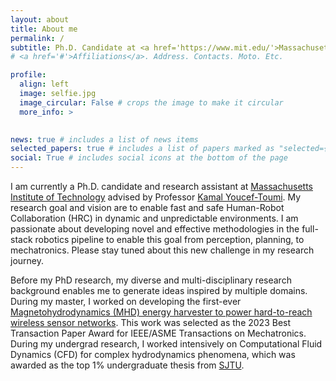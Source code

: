 ```yaml
---
layout: about
title: About me
permalink: /
subtitle: Ph.D. Candidate at <a href='https://www.mit.edu/'>Massachusetts Institute of Technology</a>      
# <a href='#'>Affiliations</a>. Address. Contacts. Moto. Etc.

profile:
  align: left
  image: selfie.jpg
  image_circular: False # crops the image to make it circular
  more_info: >
   

news: true # includes a list of news items
selected_papers: true # includes a list of papers marked as "selected={true}"
social: True # includes social icons at the bottom of the page
---
```


I am currently a Ph.D. candidate and research assistant at [Massachusetts Institute of Technology](https://www.mit.edu/) advised by Professor [Kamal Youcef-Toumi](https://meche.mit.edu/people/faculty/YOUCEF@MIT.EDU). My research goal and vision are to enable fast and safe Human-Robot Collaboration (HRC) in dynamic and unpredictable environments. I am passionate about developing novel and effective methodologies in the full-stack robotics pipeline to enable this goal from perception, planning, to mechatronics. Please stay tuned about this new challenge in my research journey. 

Before my PhD research, my diverse and multi-disciplinary research background enables me to generate ideas inspired by multiple domains. During my master, I worked on developing the first-ever [Magnetohydrodynamics (MHD) energy harvester to power hard-to-reach wireless sensor networks](https://ieeexplore.ieee.org/abstract/document/9761889). This work was selected as the 2023 Best Transaction Paper Award for IEEE/ASME Transactions on Mechatronics. During my undergrad research, I worked intensively on Computational Fluid Dynamics (CFD) for complex hydrodynamics phenomena, which was awarded as the top 1% undergraduate thesis from [SJTU](https://en.sjtu.edu.cn/). 







<!-- Write your biography here. Tell thfsgdfgdfe world about yourself. Link to your favorite [subreddit](http://reddit.com). You can put a picture in, too. The code is already in, just name your picture `prof_pic.jpg` and put it in the `img/` folder. -->

<!-- Put your address / P.O. box / other info right below your picture. You can also disable any of these elements by editing `profile` property of the YAML header of your `_pages/about.md`. Edit `_bibliography/papers.bib` and Jekyll will render your [publications page](/al-folio/publications/) automatically. -->

<!-- Link to your social media connections, too. This theme is set up to use [Font Awesome icons](https://fontawesome.com/) and [Academicons](https://jpswalsh.github.io/academicons/), like the ones below. Add your Facebook, Twitter, LinkedIn, Google Scholar, or just disable all of them. -->
